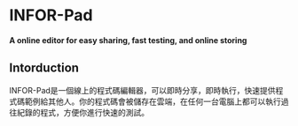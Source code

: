 # INFOR-Pad
#### A online editor for easy sharing, fast testing, and online storing

## Intorduction
INFOR-Pad是一個線上的程式碼編輯器，可以即時分享，即時執行，快速提供程式碼範例給其他人。你的程式碼會被儲存在雲端，在任何一台電腦上都可以執行過往紀錄的程式，方便你進行快速的測試。
